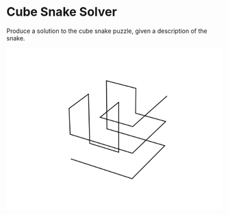 # Cube Snake Solver

Produce a solution to the cube snake puzzle, given a description of the snake.

![output](./output.png)
